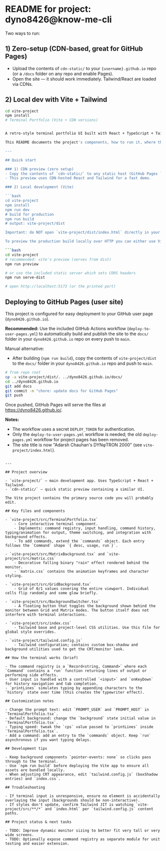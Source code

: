 # README for project: dyno8426@know-me-cli

Two ways to run:

## 1) **Zero-setup** (CDN-based, great for GitHub Pages)
- Upload the contents of `cdn-static/` to your `{username}.github.io` repo (or a `/docs` folder on any repo and enable Pages).
- Open the site — it should work immediately. Tailwind/React are loaded via CDNs.

## 2) **Local dev with Vite + Tailwind**
```bash
cd vite-project
npm install
# Terminal Portfolio (Vite + CDN versions)


A retro-style terminal portfolio UI built with React + TypeScript + Tailwind. This repository contains both a quick CDN preview and a full local development project powered by Vite. The site title is now "Adarsh Chauhan's DYNφTRON 2000".

This README documents the project's components, how to run it, where the important source files live, and tips for customization.

---

## Quick start

### 1) CDN preview (zero setup)
- Copy the contents of `cdn-static/` to any static host (GitHub Pages `docs/` or a static CDN) and open `index.html`.
- This preview uses CDN-hosted React and Tailwind for a fast demo.

### 2) Local development (Vite)

```bash
cd vite-project
npm install
npm run dev
# build for production
npm run build
# output: vite-project/dist

Important: do NOT open `vite-project/dist/index.html` directly in your browser using the `file://` protocol. Modern browsers block loading bundled JS/CSS from the filesystem for security reasons (CORS), which will result in a blank page and console errors.

To preview the production build locally over HTTP you can either use Vite's preview server or the tiny static server included in this repo:

```bash
cd vite-project
# recommended: vite's preview (serves from dist)
npm run preview

# or use the included static server which sets CORS headers
npm run serve-dist

# open http://localhost:5173 (or the printed port)
```

## Deploying to GitHub Pages (user site)

This project is configured for easy deployment to your GitHub user page (`dyno8426.github.io`).

**Recommended:** Use the included GitHub Actions workflow (`deploy-to-user-pages.yml`) to automatically build and publish the site to the `docs/` folder in your `dyno8426.github.io` repo on every push to `main`.

Manual alternative:
- After building (`npm run build`), copy the contents of `vite-project/dist` to the `docs/` folder in your `dyno8426.github.io` repo and push to `main`.

```bash
# from repo root
cp -a vite-project/dist/. ../dyno8426.github.io/docs/
cd ../dyno8426.github.io
git add docs
git commit -m "chore: update docs for GitHub Pages"
git push
```

Once pushed, GitHub Pages will serve the files at https://dyno8426.github.io/.

**Notes:**
- The workflow uses a secret `DEPLOY_TOKEN` for authentication.
- Only the `deploy-to-user-pages.yml` workflow is needed; the old `deploy-pages.yml` workflow for project pages has been removed.
- The site title is now "Adarsh Chauhan's DYNφTRON 2000" (see `vite-project/index.html`).
```

---

## Project overview

- `vite-project/` — main development app. Uses TypeScript + React + Tailwind.
- `cdn-static/` — quick static preview containing a similar UI.

The Vite project contains the primary source code you will probably edit.

## Key files and components

- `vite-project/src/TerminalPortfolio.tsx`
    - Core interactive terminal component.
    - Implements: command registry, input handling, command history, typing/animation for output, theme switching, and integration with background effects.
    - To add commands, extend the `commands` object. Each entry follows the `Command` shape `{ desc, usage, run }`.

- `vite-project/src/MatrixBackground.tsx` and `vite-project/src/matrix.css`
    - Decorative falling binary "rain" effect rendered behind the monitor.
    - `matrix.css` contains the animation keyframes and character styling.

- `vite-project/src/GridBackground.tsx`
    - Grid of 0/1 values covering the entire viewport. Individual cells flip randomly and some glow briefly.

- `vite-project/src/BackgroundSwitcher.tsx`
    - A floating button that toggles the background shown behind the monitor between Grid and Matrix modes. The button itself does not interfere with terminal interactions.

- `vite-project/src/index.css`
    - Tailwind base and project-level CSS utilities. Use this file for global style overrides.

- `vite-project/tailwind.config.js`
    - Tailwind configuration; contains custom box-shadow and background utilities used to get the CRT/monitor look.

## How the terminal works (brief)

- The command registry is a `Record<string, Command>` where each `Command` contains a `run` function returning lines of output or performing side effects.
- User input is handled with a controlled `<input>` and `onKeyDown` for history navigation and tab completion.
- `printLines` simulates typing by appending characters to the `history` state over time (this creates the typewriter effect).

## Customization notes

- Change the prompt text: edit `PROMPT_USER` and `PROMPT_HOST` in `TerminalPortfolio.tsx`.
- Default background: change the `background` state initial value in `TerminalPortfolio.tsx`.
- Typing speed: tweak the `cps` value passed to `printLines` inside `TerminalPortfolio.tsx`.
- Add a command: add an entry to the `commands` object. Keep `run` asynchronous if you want typing delays.

## Development tips

- Keep background components `pointer-events: none` so clicks pass through to the terminal.
- Use `npm run build` before deploying the Vite app to ensure all assets are bundled locally.
- When adjusting CRT appearance, edit `tailwind.config.js` (boxShadow entries) and `index.css`.

## Troubleshooting

- If terminal input is unresponsive, ensure no element is accidentally overlaying the input (backgrounds should be non-interactive).
- If styles don't update, confirm Tailwind JIT is watching `vite-project/src/**/*` and `index.html` per `tailwind.config.js` content paths.

## Project status & next tasks

- TODO: Improve dynamic monitor sizing to better fit very tall or very wide screens.
- TODO: Optionally expose command registry as separate module for unit testing and easier extension.
